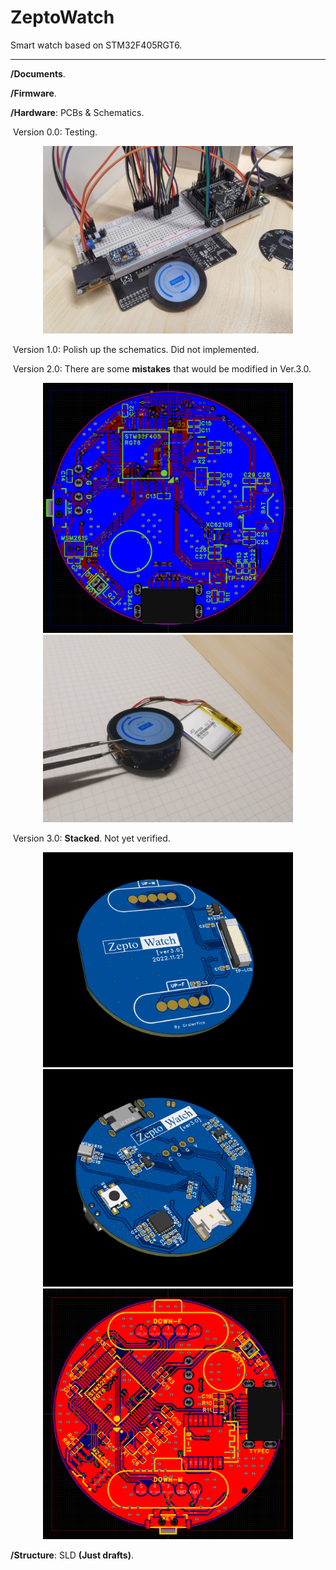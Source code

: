 # ZeptoWatch

Smart watch based on STM32F405RGT6.

---

**/Documents**.

**/Firmware**.

**/Hardware**: PCBs & Schematics.

​		Version 0.0: Testing.

<div align="center">
    <img src="Documents/imgs/IMG_20221120_230033.jpg" width="400">
</div>

​		Version 1.0: Polish up the schematics. Did not implemented.

​		Version 2.0: There are some **mistakes** that would be modified in Ver.3.0.

<div align="center">
    <img src="Documents/imgs/IMG_20221120_231222.png" width="400">
    <img src="Documents/imgs/IMG_20221127_045317.jpg" width="400">
</div>

​		Version 3.0: **Stacked**. Not yet verified.

<div align="center">
    <img src="Documents/imgs/20221127045100.png" width="400">
    <img src="Documents/imgs/20221127045030.png" width="400">
    <img src="Documents/imgs/20221127045136.png" width="400">
</div>

**/Structure**: SLD **(Just drafts)**.
